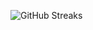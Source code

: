 ![GitHub Streaks](https://github-streaks-mqc9.onrender.com/streak/happilli/image?theme=midnight&cache_bust=1743821810&lang=ja)
